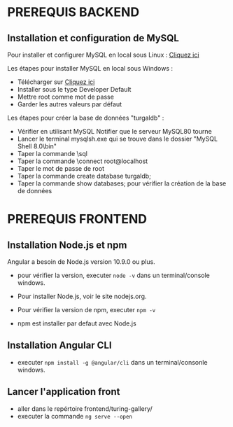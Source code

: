 # PREREQUIS BACKEND
## Installation et configuration de MySQL

Pour installer et configurer MySQL en local sous Linux : [Cliquez ici](https://freemedforms.com/fr/manuals/freemedforms/install/server_mysql)

Les étapes pour installer MySQL en local sous Windows :

* Télécharger sur [Cliquez ici](https://dev.mysql.com/downloads/installer/)
* Installer sous le type Developer Default
* Mettre root comme mot de passe
* Garder les autres valeurs par défaut

Les étapes pour créer la base de données "turgaldb" :

* Vérifier en utilisant MySQL Notifier que le serveur MySQL80 tourne
* Lancer le terminal mysqlsh.exe qui se trouve dans le dossier "MySQL Shell 8.0\bin"
* Taper la commande \sql
* Taper la commande \connect root@localhost
* Taper le mot de passe de root
* Taper la commande create database turgaldb;
* Taper la commande show databases; pour vérifier la création de la base de données

# PREREQUIS FRONTEND

## Installation Node.js et npm

Angular a besoin de Node.js version 10.9.0 ou plus.

-   pour vérifier la version, executer `node -v` dans un terminal/console windows.

 -   Pour installer Node.js, voir le site nodejs.org.

 -  Pour vérifier la version de npm, executer `npm -v`
 - npm est installer par defaut avec Node.js

## Installation Angular CLI

- executer `npm install -g @angular/cli` dans un terminal/consonle windows.

## Lancer l'application front
- aller dans le repértoire frontend/turing-gallery/
- executer la commande `ng serve --open`
